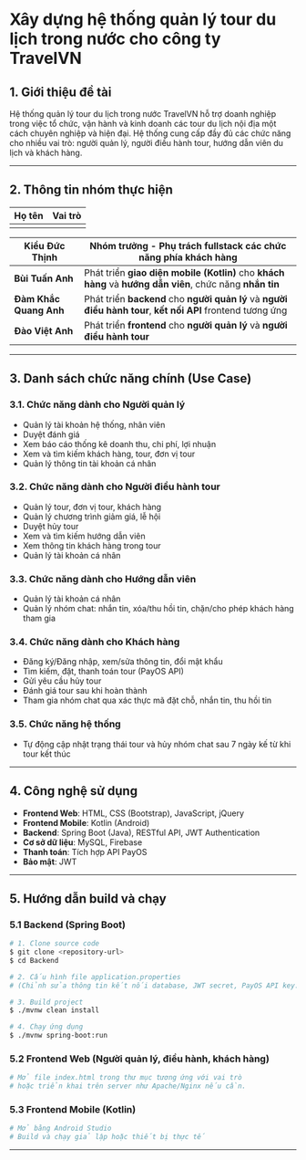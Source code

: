 # Xây dựng hệ thống quản lý tour du lịch trong nước cho công ty TravelVN

## 1. Giới thiệu đề tài

Hệ thống quản lý tour du lịch trong nước TravelVN hỗ trợ doanh nghiệp trong việc tổ chức, vận hành và kinh doanh các tour du lịch nội địa một cách chuyên nghiệp và hiện đại. Hệ thống cung cấp đầy đủ các chức năng cho nhiều vai trò: người quản lý, người điều hành tour, hướng dẫn viên du lịch và khách hàng.

---

## 2. Thông tin nhóm thực hiện

| Họ tên | Vai trò |
| ------ | ------- |
|        |         |

| **Kiều Đức Thịnh**     | Nhóm trưởng - Phụ trách fullstack các chức năng phía **khách hàng**                                          |
| ---------------------- | ------------------------------------------------------------------------------------------------------------ |
| **Bùi Tuấn Anh**       | Phát triển **giao diện mobile (Kotlin)** cho **khách hàng** và **hướng dẫn viên**, chức năng **nhắn tin**    |
| **Đàm Khắc Quang Anh** | Phát triển **backend** cho **người quản lý** và **người điều hành tour**, **kết nối API** frontend tương ứng |
| **Đào Việt Anh**       | Phát triển **frontend** cho **người quản lý** và **người điều hành tour**                                    |

---

## 3. Danh sách chức năng chính (Use Case)

### 3.1. Chức năng dành cho Người quản lý

- Quản lý tài khoản hệ thống, nhân viên
- Duyệt đánh giá
- Xem báo cáo thống kê doanh thu, chi phí, lợi nhuận
- Xem và tìm kiếm khách hàng, tour, đơn vị tour
- Quản lý thông tin tài khoản cá nhân

### 3.2. Chức năng dành cho Người điều hành tour

- Quản lý tour, đơn vị tour, khách hàng
- Quản lý chương trình giảm giá, lễ hội
- Duyệt hủy tour
- Xem và tìm kiếm hướng dẫn viên
- Xem thông tin khách hàng trong tour
- Quản lý tài khoản cá nhân

### 3.3. Chức năng dành cho Hướng dẫn viên

- Quản lý tài khoản cá nhân
- Quản lý nhóm chat: nhắn tin, xóa/thu hồi tin, chặn/cho phép khách hàng tham gia

### 3.4. Chức năng dành cho Khách hàng

- Đăng ký/Đăng nhập, xem/sửa thông tin, đổi mật khẩu
- Tìm kiếm, đặt, thanh toán tour (PayOS API)
- Gửi yêu cầu hủy tour
- Đánh giá tour sau khi hoàn thành
- Tham gia nhóm chat qua xác thực mã đặt chỗ, nhắn tin, thu hồi tin

### 3.5. Chức năng hệ thống

- Tự động cập nhật trạng thái tour và hủy nhóm chat sau 7 ngày kế từ khi tour kết thúc

---

## 4. Công nghệ sử dụng

- **Frontend Web**: HTML, CSS (Bootstrap), JavaScript, jQuery
- **Frontend Mobile**: Kotlin (Android)
- **Backend**: Spring Boot (Java), RESTful API, JWT Authentication
- **Cơ sở dữ liệu**: MySQL, Firebase
- **Thanh toán**: Tích hợp API PayOS
- **Bảo mật**: JWT

---

## 5. Hướng dẫn build và chạy

### 5.1 Backend (Spring Boot)

```bash
# 1. Clone source code
$ git clone <repository-url>
$ cd Backend

# 2. Cấu hình file application.properties
# (Chỉnh sửa thông tin kết nối database, JWT secret, PayOS API key...)

# 3. Build project
$ ./mvnw clean install

# 4. Chạy ứng dụng
$ ./mvnw spring-boot:run
```

### 5.2 Frontend Web (Người quản lý, điều hành, khách hàng)

```bash
# Mở file index.html trong thư mục tương ứng với vai trò
# hoặc triển khai trên server như Apache/Nginx nếu cần.
```

### 5.3 Frontend Mobile (Kotlin)

```bash
# Mở bằng Android Studio
# Build và chạy giả lập hoặc thiết bị thực tế
```

---

